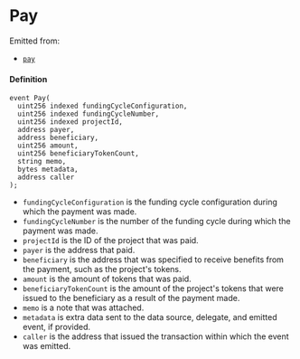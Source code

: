 # Pay

Emitted from:

* [`pay`](/v4/deprecated/v2/contracts/or-payment-terminals/or-abstract/jbpayoutredemptionpaymentterminal/write/pay.md)

#### Definition

```
event Pay(
  uint256 indexed fundingCycleConfiguration,
  uint256 indexed fundingCycleNumber,
  uint256 indexed projectId,
  address payer,
  address beneficiary,
  uint256 amount,
  uint256 beneficiaryTokenCount,
  string memo,
  bytes metadata,
  address caller
);
```

* `fundingCycleConfiguration` is the funding cycle configuration during which the payment was made.
* `fundingCycleNumber` is the number of the funding cycle during which the payment was made.
* `projectId` is the ID of the project that was paid.
* `payer` is the address that paid.
* `beneficiary` is the address that was specified to receive benefits from the payment, such as the project's tokens.
* `amount` is the amount of tokens that was paid.
* `beneficiaryTokenCount` is the amount of the project's tokens that were issued to the beneficiary as a result of the payment made.
* `memo` is a note that was attached.
* `metadata` is extra data sent to the data source, delegate, and emitted event, if provided.
* `caller` is the address that issued the transaction within which the event was emitted.
